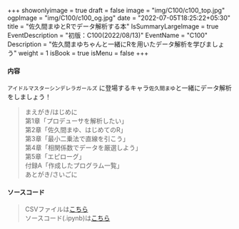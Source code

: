+++
showonlyimage = true
draft = false
image = "img/C100/c100_top.jpg"
ogpImage = "img/C100/c100_og.jpg"
date = "2022-07-05T18:25:22+05:30"
title = "佐久間まゆとRでデータ解析する本"
IsSummaryLargeImage = true
EventDescription = "初版：C100(2022/08/13)"
EventName = "C100"
Description = "佐久間まゆちゃんと一緒にRを用いたデータ解析を学びましょう"
weight = 1
isBook = true
isMenu = false
+++
#### 内容
`アイドルマスターシンデレラガールズ` に登場するキャラ`佐久間まゆ`と一緒にデータ解析をしましょう！
> まえがき/はじめに <br>
> 第1章「プロデューサを解析したい」<br>
> 第2章「佐久間まゆ、はじめてのR」<br>
> 第3章「最小二乗法で直線を引こう」<br>
> 第4章「相関係数でデータを厳選しよう」<br>
> 第5章「エピローグ」<br>
> 付録A「作成したプログラム一覧」<br>
> あとがき/さいごに

#### ソースコード
> CSVファイルは<a href="/event_source/c100/C100_Psan_dataset.csv" download>こちら</a>\
> ソースコード(.ipynb)は<a href="/event_source/c100/C100_SourceCode.ipynb" download>こちら</a>